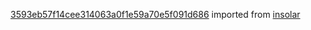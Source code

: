 [3593eb57f14cee314063a0f1e59a70e5f091d686](https://github.com/insolar/insolar/commit/3593eb57f14cee314063a0f1e59a70e5f091d686) imported from [insolar](https://github.com/insolar/insolar)
